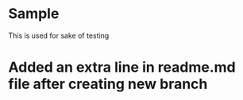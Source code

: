 # Sample
This is used for sake of testing


# Added an extra line in readme.md file after creating new branch
